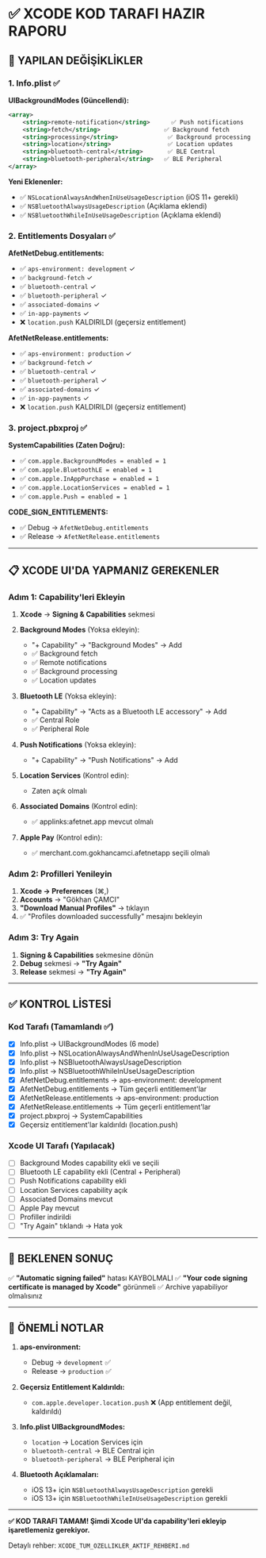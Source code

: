 # ✅ XCODE KOD TARAFI HAZIR RAPORU

## 🎯 YAPILAN DEĞİŞİKLİKLER

### 1. Info.plist ✅

**UIBackgroundModes (Güncellendi):**
```xml
<array>
    <string>remote-notification</string>      ✅ Push notifications
    <string>fetch</string>                  ✅ Background fetch
    <string>processing</string>              ✅ Background processing
    <string>location</string>                ✅ Location updates
    <string>bluetooth-central</string>       ✅ BLE Central
    <string>bluetooth-peripheral</string>   ✅ BLE Peripheral
</array>
```

**Yeni Eklenenler:**
- ✅ `NSLocationAlwaysAndWhenInUseUsageDescription` (iOS 11+ gerekli)
- ✅ `NSBluetoothAlwaysUsageDescription` (Açıklama eklendi)
- ✅ `NSBluetoothWhileInUseUsageDescription` (Açıklama eklendi)

### 2. Entitlements Dosyaları ✅

**AfetNetDebug.entitlements:**
- ✅ `aps-environment: development` ✓
- ✅ `background-fetch` ✓
- ✅ `bluetooth-central` ✓
- ✅ `bluetooth-peripheral` ✓
- ✅ `associated-domains` ✓
- ✅ `in-app-payments` ✓
- ❌ `location.push` KALDIRILDI (geçersiz entitlement)

**AfetNetRelease.entitlements:**
- ✅ `aps-environment: production` ✓
- ✅ `background-fetch` ✓
- ✅ `bluetooth-central` ✓
- ✅ `bluetooth-peripheral` ✓
- ✅ `associated-domains` ✓
- ✅ `in-app-payments` ✓
- ❌ `location.push` KALDIRILDI (geçersiz entitlement)

### 3. project.pbxproj ✅

**SystemCapabilities (Zaten Doğru):**
- ✅ `com.apple.BackgroundModes = enabled = 1`
- ✅ `com.apple.BluetoothLE = enabled = 1`
- ✅ `com.apple.InAppPurchase = enabled = 1`
- ✅ `com.apple.LocationServices = enabled = 1`
- ✅ `com.apple.Push = enabled = 1`

**CODE_SIGN_ENTITLEMENTS:**
- ✅ Debug → `AfetNetDebug.entitlements`
- ✅ Release → `AfetNetRelease.entitlements`

---

## 📋 XCODE UI'DA YAPMANIZ GEREKENLER

### Adım 1: Capability'leri Ekleyin

1. **Xcode** → **Signing & Capabilities** sekmesi

2. **Background Modes** (Yoksa ekleyin):
   - "+ Capability" → "Background Modes" → Add
   - ✅ Background fetch
   - ✅ Remote notifications
   - ✅ Background processing
   - ✅ Location updates

3. **Bluetooth LE** (Yoksa ekleyin):
   - "+ Capability" → "Acts as a Bluetooth LE accessory" → Add
   - ✅ Central Role
   - ✅ Peripheral Role

4. **Push Notifications** (Yoksa ekleyin):
   - "+ Capability" → "Push Notifications" → Add

5. **Location Services** (Kontrol edin):
   - Zaten açık olmalı

6. **Associated Domains** (Kontrol edin):
   - ✅ applinks:afetnet.app mevcut olmalı

7. **Apple Pay** (Kontrol edin):
   - ✅ merchant.com.gokhancamci.afetnetapp seçili olmalı

### Adım 2: Profilleri Yenileyin

1. **Xcode → Preferences** (⌘,)
2. **Accounts** → "Gökhan ÇAMCI"
3. **"Download Manual Profiles"** → tıklayın
4. ✅ "Profiles downloaded successfully" mesajını bekleyin

### Adım 3: Try Again

1. **Signing & Capabilities** sekmesine dönün
2. **Debug** sekmesi → **"Try Again"**
3. **Release** sekmesi → **"Try Again"**

---

## ✅ KONTROL LİSTESİ

### Kod Tarafı (Tamamlandı ✅)
- [x] Info.plist → UIBackgroundModes (6 mode)
- [x] Info.plist → NSLocationAlwaysAndWhenInUseUsageDescription
- [x] Info.plist → NSBluetoothAlwaysUsageDescription
- [x] Info.plist → NSBluetoothWhileInUseUsageDescription
- [x] AfetNetDebug.entitlements → aps-environment: development
- [x] AfetNetDebug.entitlements → Tüm geçerli entitlement'lar
- [x] AfetNetRelease.entitlements → aps-environment: production
- [x] AfetNetRelease.entitlements → Tüm geçerli entitlement'lar
- [x] project.pbxproj → SystemCapabilities
- [x] Geçersiz entitlement'lar kaldırıldı (location.push)

### Xcode UI Tarafı (Yapılacak)
- [ ] Background Modes capability ekli ve seçili
- [ ] Bluetooth LE capability ekli (Central + Peripheral)
- [ ] Push Notifications capability ekli
- [ ] Location Services capability açık
- [ ] Associated Domains mevcut
- [ ] Apple Pay mevcut
- [ ] Profiller indirildi
- [ ] "Try Again" tıklandı → Hata yok

---

## 🎯 BEKLENEN SONUÇ

✅ **"Automatic signing failed"** hatası KAYBOLMALI
✅ **"Your code signing certificate is managed by Xcode"** görünmeli
✅ Archive yapabiliyor olmalısınız

---

## 📝 ÖNEMLİ NOTLAR

1. **aps-environment:**
   - Debug → `development` ✅
   - Release → `production` ✅

2. **Geçersiz Entitlement Kaldırıldı:**
   - `com.apple.developer.location.push` ❌ (App entitlement değil, kaldırıldı)

3. **Info.plist UIBackgroundModes:**
   - `location` → Location Services için
   - `bluetooth-central` → BLE Central için
   - `bluetooth-peripheral` → BLE Peripheral için

4. **Bluetooth Açıklamaları:**
   - iOS 13+ için `NSBluetoothAlwaysUsageDescription` gerekli
   - iOS 13+ için `NSBluetoothWhileInUseUsageDescription` gerekli

---

**✅ KOD TARAFI TAMAM! Şimdi Xcode UI'da capability'leri ekleyip işaretlemeniz gerekiyor.**

Detaylı rehber: `XCODE_TUM_OZELLIKLER_AKTIF_REHBERI.md`








